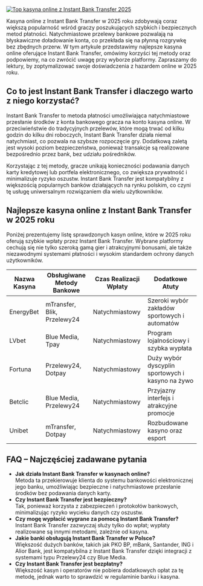 [![Top kasyna online z Instant Bank Transfer 2025](https://123-caf.pages.dev/gitsignup.png)](https://vrmoo.ru/Bt82HjjY)

<p>Kasyna online z Instant Bank Transfer w 2025 roku zdobywają coraz większą popularność wśród graczy poszukujących szybkich i bezpiecznych metod płatności. Natychmiastowe przelewy bankowe pozwalają na błyskawiczne doładowanie konta, co przekłada się na płynną rozgrywkę bez zbędnych przerw. W tym artykule przedstawimy najlepsze kasyna online oferujące Instant Bank Transfer, omówimy korzyści tej metody oraz podpowiemy, na co zwrócić uwagę przy wyborze platformy. Zapraszamy do lektury, by zoptymalizować swoje doświadczenia z hazardem online w 2025 roku.</p>  <h2>Co to jest Instant Bank Transfer i dlaczego warto z niego korzystać?</h2> <p>Instant Bank Transfer to metoda płatności umożliwiająca natychmiastowe przesłanie środków z konta bankowego gracza na konto kasyna online. W przeciwieństwie do tradycyjnych przelewów, które mogą trwać od kilku godzin do kilku dni roboczych, Instant Bank Transfer działa niemal natychmiast, co pozwala na szybsze rozpoczęcie gry. Dodatkową zaletą jest wysoki poziom bezpieczeństwa, ponieważ transakcje są realizowane bezpośrednio przez bank, bez udziału pośredników.</p> <p>Korzystając z tej metody, gracze unikają konieczności podawania danych karty kredytowej lub portfela elektronicznego, co zwiększa prywatność i minimalizuje ryzyko oszustw. Instant Bank Transfer jest kompatybilny z większością popularnych banków działających na rynku polskim, co czyni tę usługę uniwersalnym rozwiązaniem dla wielu użytkowników.</p>  <h2>Najlepsze kasyna online z Instant Bank Transfer w 2025 roku</h2> <p>Poniżej prezentujemy listę sprawdzonych kasyn online, które w 2025 roku oferują szybkie wpłaty przez Instant Bank Transfer. Wybrane platformy cechują się nie tylko szeroką gamą gier i atrakcyjnymi bonusami, ale także niezawodnymi systemami płatności i wysokim standardem ochrony danych użytkowników.</p>  <table>   <thead>     <tr>       <th>Nazwa Kasyna</th>       <th>Obsługiwane Metody Bankowe</th>       <th>Czas Realizacji Wpłaty</th>       <th>Dodatkowe Atuty</th>     </tr>   </thead>   <tbody>     <tr>       <td>EnergyBet</td>       <td>mTransfer, Blik, Przelewy24</td>       <td>Natychmiastowy</td>       <td>Szeroki wybór zakładów sportowych i automatów</td>     </tr>     <tr>       <td>LVbet</td>       <td>Blue Media, Tpay</td>       <td>Natychmiastowy</td>       <td>Program lojalnościowy i szybka wypłata</td>     </tr>     <tr>       <td>Fortuna</td>       <td>Przelewy24, Dotpay</td>       <td>Natychmiastowy</td>       <td>Duży wybór dyscyplin sportowych i kasyno na żywo</td>     </tr>     <tr>       <td>Betclic</td>       <td>Blue Media, Przelewy24</td>       <td>Natychmiastowy</td>       <td>Przyjazny interfejs i atrakcyjne promocje</td>     </tr>     <tr>       <td>Unibet</td>       <td>mTransfer, Dotpay</td>       <td>Natychmiastowy</td>       <td>Rozbudowane kasyno oraz esport</td>     </tr>   </tbody> </table>  <h2>FAQ – Najczęściej zadawane pytania</h2> <ul>   <li><strong>Jak działa Instant Bank Transfer w kasynach online?</strong><br>Metoda ta przekierowuje klienta do systemu bankowości elektronicznej jego banku, umożliwiając bezpieczne i natychmiastowe przesłanie środków bez podawania danych karty.</li>   <li><strong>Czy Instant Bank Transfer jest bezpieczny?</strong><br>Tak, ponieważ korzysta z zabezpieczeń i protokołów bankowych, minimalizując ryzyko wycieku danych czy oszustw.</li>   <li><strong>Czy mogę wypłacić wygrane za pomocą Instant Bank Transfer?</strong><br>Instant Bank Transfer zazwyczaj służy tylko do wpłat; wypłaty realizowane są innymi metodami, zależnie od kasyna.</li>   <li><strong>Jakie banki obsługują Instant Bank Transfer w Polsce?</strong><br>Większość dużych banków, takich jak PKO BP, mBank, Santander, ING i Alior Bank, jest kompatybilna z Instant Bank Transfer dzięki integracji z systemami typu Przelewy24 czy Blue Media.</li>   <li><strong>Czy Instant Bank Transfer jest bezpłatny?</strong><br>Większość kasyn i operatorów nie pobiera dodatkowych opłat za tę metodę, jednak warto to sprawdzić w regulaminie banku i kasyna.</li> </ul>